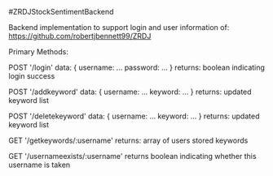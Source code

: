 #ZRDJStockSentimentBackend

Backend implementation to support login and user information of: https://github.com/robertjbennett99/ZRDJ

Primary Methods:

POST '/login'
data: {
    username: ...
    password: ...
}
returns: boolean indicating login success

POST '/addkeyword'
data: {
    username: ...
    keyword: ...
}
returns: updated keyword list

POST '/deletekeyword'
data: {
    username: ...
    keyword: ...
}
returns: updated keyword list

GET '/getkeywords/:username'
returns: array of users stored keywords

GET '/usernameexists/:username'
returns boolean indicating whether this username is taken




